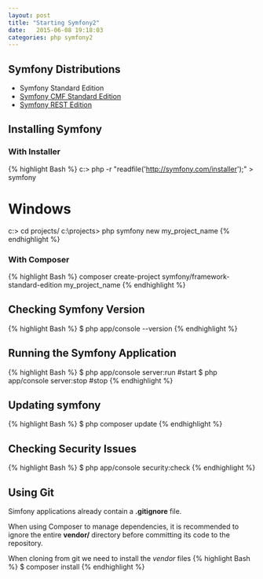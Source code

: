 ```yaml
---
layout: post
title: "Starting Symfony2"
date:   2015-06-08 19:18:03
categories: php symfony2
---
```


## Symfony Distributions

* Symfony Standard Edition
* [Symfony CMF Standard Edition](https://github.com/symfony-cmf/symfony-cmf-standard)
* [Symfony REST Edition](https://github.com/gimler/symfony-rest-edition)

## Installing Symfony

### With Installer

{% highlight Bash %}
c:\> php -r "readfile('http://symfony.com/installer');" > symfony

# Windows
c:\> cd projects/
c:\projects\> php symfony new my_project_name
{% endhighlight %}

### With Composer

{% highlight Bash %}
composer create-project symfony/framework-standard-edition my_project_name
{% endhighlight %}

## Checking Symfony Version

{% highlight Bash %}
$ php app/console --version
{% endhighlight %}

## Running the Symfony Application

{% highlight Bash %}
$ php app/console server:run #start
$ php app/console server:stop #stop
{% endhighlight %}

## Updating symfony
{% highlight Bash %}
$ php composer update
{% endhighlight %}

## Checking Security Issues
{% highlight Bash %}
$ php app/console security:check
{% endhighlight %}

## Using Git

Simfony applications already contain a **.gitignore** file.

When using Composer to manage dependencies, it is recommended to ignore the entire **vendor/** directory before committing its code to the repository. 

When cloning from git we need to install the *vendor* files
{% highlight Bash %}
$ composer install
{% endhighlight %}
